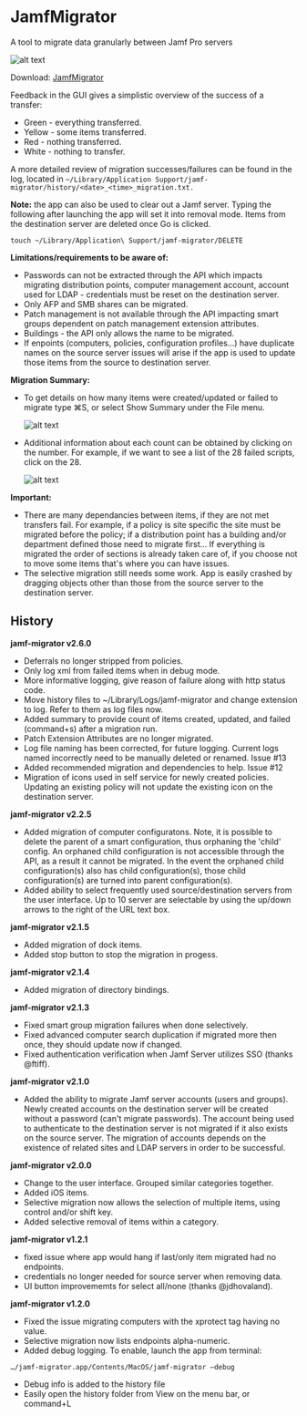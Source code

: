 # JamfMigrator
A tool to migrate data granularly between Jamf Pro servers

![alt text](https://github.com/jamfprofessionalservices/JamfMigrator/blob/master/jamf-migrator/images/migrator2.png "JamfMigrator")

Download: [JamfMigrator](https://github.com/jamfprofessionalservices/JamfMigrator/releases/download/current/jamf-migrator.zip)

Feedback in the GUI gives a simplistic overview of the success of a transfer:
* Green - everything transferred.
* Yellow - some items transferred.
* Red - nothing transferred.
* White - nothing to transfer.


A more detailed review of migration successes/failures can be found in the log, located in `~/Library/Application Support/jamf-migrator/history/<date>_<time>_migration.txt.`

**Note:** the app can also be used to clear out a Jamf server.  Typing the following after launching the app will set it into removal mode.  Items from the destination server are deleted once Go is clicked.

```touch ~/Library/Application\ Support/jamf-migrator/DELETE```

**Limitations/requirements to be aware of:**
* Passwords can not be extracted through the API which impacts migrating distribution points, computer management account, account used for LDAP - credentials must be reset on the destination server.
* Only AFP and SMB shares can be migrated.
* Patch management is not available through the API impacting smart groups dependent on patch management extension attributes.
* Buildings - the API only allows the name to be migrated.
* If enpoints (computers, policies, configuration profiles...) have duplicate names on the source server issues will arise if the app is used to update those items from the source to destination server.

**Migration Summary:**<p>
* To get details on how many items were created/updated or failed to migrate type ⌘S, or select Show Summary under the File menu.
  
  ![alt text](https://github.com/jamfprofessionalservices/JamfMigrator/blob/master/jamf-migrator/images/summary1.png "Summary")
  
* Additional information about each count can be obtained by clicking on the number. For example, if we want to see a list of the 28 failed scripts, click on the 28.
  
  ![alt text](https://github.com/jamfprofessionalservices/JamfMigrator/blob/master/jamf-migrator/images/summary2.png "Summary Details")
  
**Important:**<p>
* There are many dependancies between items, if they are not met transfers fail.  For example, if a policy is site specific the site must be migrated before the policy; if a distribution point has a building and/or department defined those need to migrate first...  If everything is migrated the order of sections is already taken care of, if you choose not to move some items that's where you can have issues.
* The selective migration still needs some work.  App is easily crashed by dragging objects other than those from the source server to the destination server.


## History
**jamf-migrator v2.6.0**<p>
* Deferrals no longer stripped from policies.
* Only log xml from failed items when in debug mode.
* More informative logging, give reason of failure along with http status code.
* Move history files to ~/Library/Logs/jamf-migrator and change extension to log. Refer to them as log files now.
* Added summary to provide count of items created, updated, and failed (command+s) after a migration run.
* Patch Extension Attributes are no longer migrated.
* Log file naming has been corrected, for future logging. Current logs named incorrectly need to be manually deleted or renamed. Issue #13
* Added recommended migration and dependencies to help. Issue #12
* Migration of icons used in self service for newly created policies. Updating an existing policy will not update the existing icon on the destination server.

**jamf-migrator v2.2.5**<p>
* Added migration of computer configuratons.  Note, it is possible to delete the parent of a smart configuration, thus orphaning the 'child' config.  An orphaned child configuration is not accessible through the API, as a result it cannot be migrated.  In the event the orphaned child configuration(s) also has child configuration(s), those child configuration(s) are turned into parent configuration(s).
* Added ability to select frequently used source/destination servers from the user interface.  Up to 10 server are selectable by using the up/down arrows to the right of the URL text box.

**jamf-migrator v2.1.5**<p>
* Added migration of dock items.
* Added stop button to stop the migration in progess.
  
**jamf-migrator v2.1.4**<p>
* Added migration of directory bindings.
  
**jamf-migrator v2.1.3**<p>
* Fixed smart group migration failures when done selectively.
* Fixed advanced computer search duplication if migrated more then once, they should update now if changed.
* Fixed authentication verification when Jamf Server utilizes SSO (thanks @ftiff).

**jamf-migrator v2.1.0**<p>
* Added the ability to migrate Jamf server accounts (users and groups).  Newly created accounts on the destination server will be created without a password (can't migrate passwords).  The account being used to authenticate to the destination server is not migrated if it also exists on the source server.  The migration of accounts depends on the existence of related sites and LDAP servers in order to be successful.
   
**jamf-migrator v2.0.0**<p>
* Change to the user interface.  Grouped similar categories together.
* Added iOS items.
* Selective migration now allows the selection of multiple items, using control and/or shift key.
* Added selective removal of items within a category.

**jamf-migrator v1.2.1**<p>
* fixed issue where app would hang if last/only item migrated had no endpoints.
* credentials no longer needed for source server when removing data.
* UI button improvememts for select all/none (thanks @jdhovaland).

**jamf-migrator v1.2.0**<p>
* Fixed the issue migrating computers with the xprotect tag having no value.
* Selective migration now lists endpoints alpha-numeric.
* Added debug logging. To enable, launch the app from terminal:

```…/jamf-migrator.app/Contents/MacOS/jamf-migrator –debug```

* Debug info is added to the history file
* Easily open the history folder from View on the menu bar, or command+L

